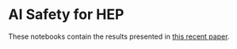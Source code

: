 # AI Safety for HEP

These notebooks contain the results presented in [this recent paper](https://arxiv.org/abs/1910.08606).
